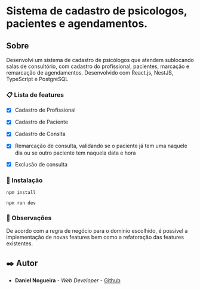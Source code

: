 # Sistema de cadastro de psicologos, pacientes e agendamentos.

## Sobre
Desenvolvi um sistema de cadastro de psicólogos que atendem sublocando salas de consultório, com cadastro do profissional, pacientes, marcação e remarcação de agendamentos. Desenvolvido com React.js, NestJS, TypeScript e PostgreSQL

### 📋 Lista de features

- [x] Cadastro de Profissional
- [x] Cadastro de Paciente
- [x] Cadastro de Conslta
- [x] Remarcação de consulta, validando se o paciente já tem uma naquele dia ou se outro paciente tem naquela data e hora
- [x] Exclusão de consulta


### 🔧 Instalação

```
npm install
```

```
npm run dev
```

### 💭​ Observações

De acordo com a regra de negócio para o dominio escolhido, é possivel a implementação de novas features bem como a refatoração das features existentes.

## ✒️ Autor

- **Daniel Nogueira** - _Web Developer_ - [Github](https://github.com/NogueiraDan)
